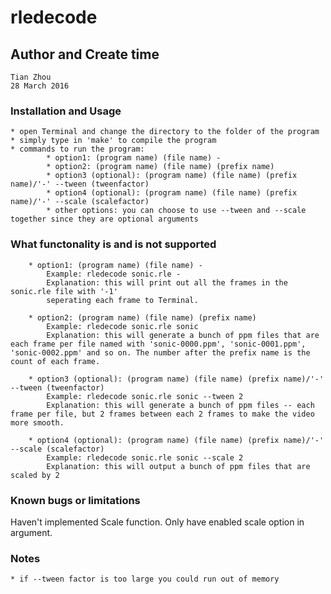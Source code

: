 # rledecode
## Author and Create time
	Tian Zhou
	28 March 2016


### Installation and Usage
	* open Terminal and change the directory to the folder of the program
	* simply type in 'make' to compile the program
	* commands to run the program: 
			* option1: (program name) (file name) -
			* option2: (program name) (file name) (prefix name)
			* option3 (optional): (program name) (file name) (prefix name)/'-' --tween (tweenfactor)
			* option4 (optional): (program name) (file name) (prefix name)/'-' --scale (scalefactor)
			* other options: you can choose to use --tween and --scale together since they are optional arguments

 
### What functonality is and is not supported

		* option1: (program name) (file name) -
			Example: rledecode sonic.rle - 
			Explanation: this will print out all the frames in the sonic.rle file with '-1'
			seperating each frame to Terminal.

		* option2: (program name) (file name) (prefix name)
			Example: rledecode sonic.rle sonic
			Explanation: this will generate a bunch of ppm files that are each frame per file named with 'sonic-0000.ppm', 'sonic-0001.ppm', 'sonic-0002.ppm' and so on. The number after the prefix name is the count of each frame.

		* option3 (optional): (program name) (file name) (prefix name)/'-' --tween (tweenfactor)
			Example: rledecode sonic.rle sonic --tween 2
			Explanation: this will generate a bunch of ppm files -- each frame per file, but 2 frames between each 2 frames to make the video more smooth.

		* option4 (optional): (program name) (file name) (prefix name)/'-' --scale (scalefactor)
			Example: rledecode sonic.rle sonic --scale 2
			Explanation: this will output a bunch of ppm files that are scaled by 2

### Known bugs or limitations
Haven't implemented Scale function.
Only have enabled scale option in argument.

### Notes
	* if --tween factor is too large you could run out of memory
